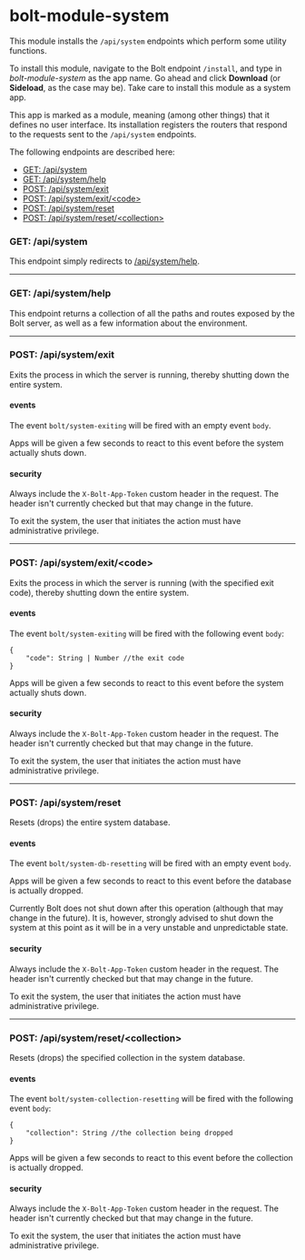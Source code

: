 # bolt-module-system

This module installs the `/api/system` endpoints which perform some utility functions.

To install this module, navigate to the Bolt endpoint `/install`, and type in _bolt-module-system_ as the app name. Go ahead and click **Download** \(or **Sideload**, as the case may be\). Take care to install this module as a system app.

This app is marked as a module, meaning \(among other things\) that it defines no user interface. Its installation registers the routers that respond to the requests sent to the `/api/system` endpoints.

The following endpoints are described here:

* [GET: /api/system](#get-apisystem)
* [GET: /api/system/help](#get-apisystemhelp)
* [POST: /api/system/exit](#post-apisystemexit)
* [POST: /api/system/exit/&lt;code&gt;](#post-apisystemexitcode)
* [POST: /api/system/reset](#post-apisystemreset)
* [POST: /api/system/reset/&lt;collection&gt;](#post-apisystemresetcollection)

### GET: /api/system

This endpoint simply redirects to [/api/system/help](#get-apisystemhelp).

---

### GET: /api/system/help

This endpoint returns a collection of all the paths and routes exposed by the Bolt server, as well as a few information about the environment.

---

### POST: /api/system/exit

Exits the process in which the server is running, thereby shutting down the entire system.

#### events

The event `bolt/system-exiting` will be fired with an empty event `body`.

Apps will be given a few seconds to react to this event before the system actually shuts down.

#### security

Always include the `X-Bolt-App-Token` custom header in the request. The header isn't currently checked but that may change in the future.

To exit the system, the user that initiates the action must have administrative privilege.

---

### POST: /api/system/exit/&lt;code&gt;

Exits the process in which the server is running \(with the specified exit code\), thereby shutting down the entire system.

#### events

The event `bolt/system-exiting` will be fired with the following event `body`:

```
{
    "code": String | Number //the exit code
}
```

Apps will be given a few seconds to react to this event before the system actually shuts down.

#### security

Always include the `X-Bolt-App-Token` custom header in the request. The header isn't currently checked but that may change in the future.

To exit the system, the user that initiates the action must have administrative privilege.

---

### POST: /api/system/reset

Resets \(drops\) the entire system database.

#### events

The event `bolt/system-db-resetting` will be fired with an empty event `body`.

Apps will be given a few seconds to react to this event before the database is actually dropped.

Currently Bolt does not shut down after this operation \(although that may change in the future\). It is, however, strongly advised to shut down the system at this point as it will be in a very unstable and unpredictable state.

#### security

Always include the `X-Bolt-App-Token` custom header in the request. The header isn't currently checked but that may change in the future.

To exit the system, the user that initiates the action must have administrative privilege.

---

### POST: /api/system/reset/&lt;collection&gt;

Resets \(drops\) the specified collection in the system database.

#### events

The event `bolt/system-collection-resetting` will be fired with the following event `body`:

```
{
    "collection": String //the collection being dropped
}
```

Apps will be given a few seconds to react to this event before the collection is actually dropped.

#### security

Always include the `X-Bolt-App-Token` custom header in the request. The header isn't currently checked but that may change in the future.

To exit the system, the user that initiates the action must have administrative privilege.

